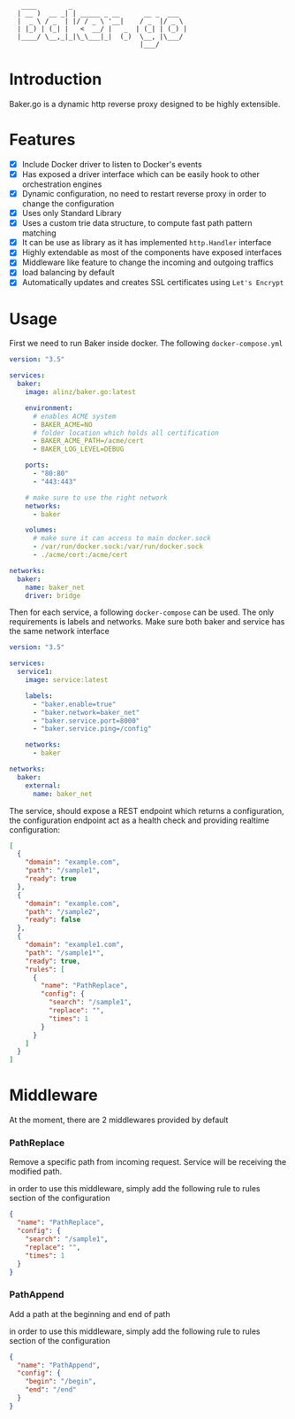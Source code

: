 ```
   ____        _
  | __ )  __ _| | _____ _ __      __ _  ___
  |  _ \ / _  | |/ / _ \ '__|    / _  |/ _ \
  | |_) | (_| |   <  __/ |   _  | (_| | (_) |
  |____/ \__,_|_|\_\___|_|  (_)  \__, |\___/
                                 |___/
```

# Introduction

Baker.go is a dynamic http reverse proxy designed to be highly extensible.

# Features

- [x] Include Docker driver to listen to Docker's events
- [x] Has exposed a driver interface which can be easily hook to other orchestration engines
- [x] Dynamic configuration, no need to restart reverse proxy in order to change the configuration
- [x] Uses only Standard Library
- [x] Uses a custom trie data structure, to compute fast path pattern matching
- [x] It can be use as library as it has implemented `http.Handler` interface
- [x] Highly extendable as most of the components have exposed interfaces
- [x] Middleware like feature to change the incoming and outgoing traffics
- [x] load balancing by default
- [x] Automatically updates and creates SSL certificates using `Let's Encrypt`

# Usage

First we need to run Baker inside docker. The following `docker-compose.yml`

```yml
version: "3.5"

services:
  baker:
    image: alinz/baker.go:latest

    environment:
      # enables ACME system
      - BAKER_ACME=NO
      # folder location which holds all certification
      - BAKER_ACME_PATH=/acme/cert
      - BAKER_LOG_LEVEL=DEBUG

    ports:
      - "80:80"
      - "443:443"

    # make sure to use the right network
    networks:
      - baker

    volumes:
      # make sure it can access to main docker.sock
      - /var/run/docker.sock:/var/run/docker.sock
      - ./acme/cert:/acme/cert

networks:
  baker:
    name: baker_net
    driver: bridge
```

Then for each service, a following `docker-compose` can be used. The only requirements is labels and networks. Make sure both baker and service has the same network interface

```yml
version: "3.5"

services:
  service1:
    image: service:latest

    labels:
      - "baker.enable=true"
      - "baker.network=baker_net"
      - "baker.service.port=8000"
      - "baker.service.ping=/config"

    networks:
      - baker

networks:
  baker:
    external:
      name: baker_net
```

The service, should expose a REST endpoint which returns a configuration, the configuration endpoint act as a health check and providing realtime configuration:

```json
[
  {
    "domain": "example.com",
    "path": "/sample1",
    "ready": true
  },
  {
    "domain": "example.com",
    "path": "/sample2",
    "ready": false
  },
  {
    "domain": "example1.com",
    "path": "/sample1*",
    "ready": true,
    "rules": [
      {
        "name": "PathReplace",
        "config": {
          "search": "/sample1",
          "replace": "",
          "times": 1
        }
      }
    ]
  }
]
```

# Middleware

At the moment, there are 2 middlewares provided by default

### PathReplace

Remove a specific path from incoming request. Service will be receiving the modified path.

in order to use this middleware, simply add the following rule to rules section of the configuration

```json
{
  "name": "PathReplace",
  "config": {
    "search": "/sample1",
    "replace": "",
    "times": 1
  }
}
```

### PathAppend

Add a path at the beginning and end of path

in order to use this middleware, simply add the following rule to rules section of the configuration

```json
{
  "name": "PathAppend",
  "config": {
    "begin": "/begin",
    "end": "/end"
  }
}
```
